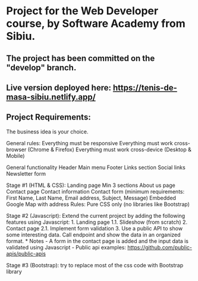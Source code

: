 # Project for the Web Developer course, by Software Academy from Sibiu.

## The project has been committed on the "develop" branch.

## Live version deployed here: https://tenis-de-masa-sibiu.netlify.app/

## Project Requirements:

The business idea is your choice.

General rules:
	Everything must be responsive
	Everything must work cross-browser (Chrome & Firefox)
	Everything must work cross-device (Desktop & Mobile)

General functionality
	Header
		Main menu
	Footer
		Links section
		Social links
		Newsletter form
	
Stage #1 (HTML & CSS):
	Landing page
		Min 3 sections
	About us page
	Contact page
		Contact information
		Contact form (minimum requirements: First Name, Last Name, Email address, Subject, Message)
		Embedded Google Map with address
	Rules:
		Pure CSS only (no libraries like Bootstrap)

Stage #2 (Javascript):
	Extend the current project by adding the following features using Javascript:
	1. Landing page
		1.1. Slideshow (from scratch)
	2. Contact page
		2.1. Implement form validation
	3. Use a public API to show some interesting data. Call endpoint and show the data in an organized format.
	* Notes
		- A form in the contact page is added and the input data is validated using Javascript
		- Public api examples: https://github.com/public-apis/public-apis
    
Stage #3 (Bootstrap): try to replace most of the css code with Bootstrap library
